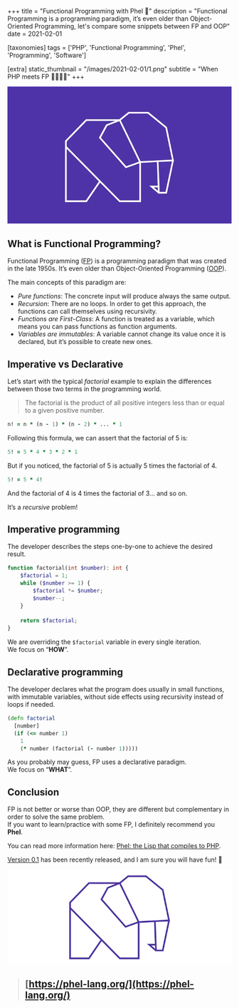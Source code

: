 +++
title = "Functional Programming with Phel 🐘"
description = "Functional Programming is a programming paradigm, it’s even older than Object-Oriented Programming, let's compare some snippets between FP and OOP"
date = 2021-02-01

[taxonomies]
tags = ['PHP', 'Functional Programming', 'Phel', 'Programming', 'Software']

[extra]
static_thumbnail = "/images/2021-02-01/1.png"
subtitle = "When PHP meets FP 🚀🚀🚀🌚"
+++

![phel-purple](/images/2021-02-01/1.png)

## What is Functional Programming?

Functional Programming ([FP](https://en.wikipedia.org/wiki/Functional_programming)) is a programming paradigm that was
created in the late 1950s. It’s even older than Object-Oriented
Programming ([OOP](https://en.wikipedia.org/wiki/Object-oriented_programming)).

The main concepts of this paradigm are:

- _Pure functions_: The concrete input will produce always the same output.
- _Recursion_: There are no loops. In order to get this approach, the functions can call themselves using recursivity.
- _Functions are First-Class_: A function is treated as a variable, which means you can pass functions as function
  arguments.
- _Variables are immutables_: A variable cannot change its value once it is declared, but it’s possible to create new
  ones.

## Imperative vs Declarative

Let’s start with the typical _factorial_ example to explain the differences between those two terms in the programming
world.

> The factorial is the product of all positive integers less than or equal to a given positive number.

```clojure
n! = n * (n - 1) * (n - 2) * ... * 1
```

Following this formula, we can assert that the factorial of 5 is:

```clojure
5! = 5 * 4 * 3 * 2 * 1
```

But if you noticed, the factorial of 5 is actually 5 times the factorial of 4.

```clojure
5! = 5 * 4!
```

And the factorial of 4 is 4 times the factorial of 3… and so on.

It’s a _recursive_ problem!

## Imperative programming

The developer describes the steps one-by-one to achieve the desired result.

```php source
function factorial(int $number): int {
    $factorial = 1;
    while ($number >= 1) {
        $factorial *= $number;
        $number--;
    }

    return $factorial;
}
```

We are overriding the `$factorial` variable in every single iteration.<br>
We focus on “**HOW**”.

## Declarative programming

The developer declares what the program does usually in small functions, with immutable variables, without side effects
using recursivity instead of loops if needed.

```clojure
(defn factorial
  [number]
  (if (<= number 1)
    1
    (* number (factorial (- number 1)))))
```

As you probably may guess, FP uses a declarative paradigm.<br>
We focus on “**WHAT**”.

## Conclusion

FP is not better or worse than OOP, they are different but complementary in order to solve the same problem.<br>
If you want to learn/practice with some FP, I definitely recommend you **Phel**.

You can read more information here: [Phel: the Lisp that compiles to PHP](https://chemaclass.com/blog/phel-first-release/).

[Version 0.1](https://github.com/phel-lang/phel-lang/tags) has been recently released, and I am sure you will have fun!
🎁

![phel-white](/images/2021-02-01/2.png)

> ## [https://phel-lang.org/](https://phel-lang.org/)